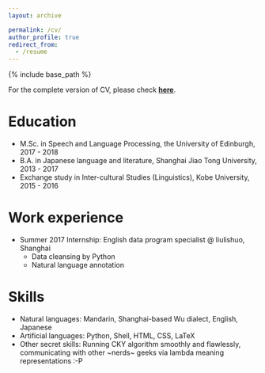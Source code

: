 ```yaml
---
layout: archive

permalink: /cv/
author_profile: true
redirect_from:
  - /resume
---
```


{% include base_path %}

For the complete version of CV, please check [**here**](http://shijieyao.github.io/files/cv.pdf).

Education
======
* M.Sc. in Speech and Language Processing, the University of Edinburgh, 2017 - 2018
* B.A. in Japanese language and literature, Shanghai Jiao Tong University, 2013 - 2017
* Exchange study in Inter-cultural Studies (Linguistics), Kobe University, 2015 - 2016

Work experience
======
* Summer 2017 Internship: English data program specialist @ liulishuo, Shanghai
  * Data cleansing by Python
  * Natural language annotation
  
Skills
======
* Natural languages: Mandarin, Shanghai-based Wu dialect, English, Japanese
* Artificial languages: Python, Shell, HTML, CSS, LaTeX
* Other secret skills: Running CKY algorithm smoothly and flawlessly, communicating with other ~nerds~ geeks via lambda meaning representations :-P

<!--- Publications
======
  <ul>{% for post in site.publications %}
    {% include archive-single-cv.html %}
  {% endfor %}</ul>
  
Talks
======
  <ul>{% for post in site.talks %}
    {% include archive-single-talk-cv.html %}
  {% endfor %}</ul>
  
Teaching
======
  <ul>{% for post in site.teaching %}
    {% include archive-single-cv.html %}
  {% endfor %}</ul>
  
Service and leadership
======
* Currently signed in to 43 different slack teams
--->
